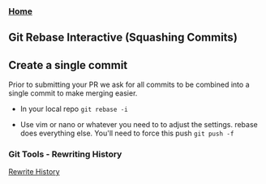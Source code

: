 
### [Home](/)

## Git Rebase Interactive (Squashing Commits)

## Create a single commit 

Prior to submitting your PR we ask for all commits to be combined into a single commit to make 
merging easier.

- In your local repo
`git rebase -i`

- Use vim or nano or whatever you need to to adjust the settings. rebase does everything else. You'll need to force this push
`git push -f`

### Git Tools - Rewriting History

[Rewrite History](https://git-scm.com/book/en/v2/Git-Tools-Rewriting-History)
